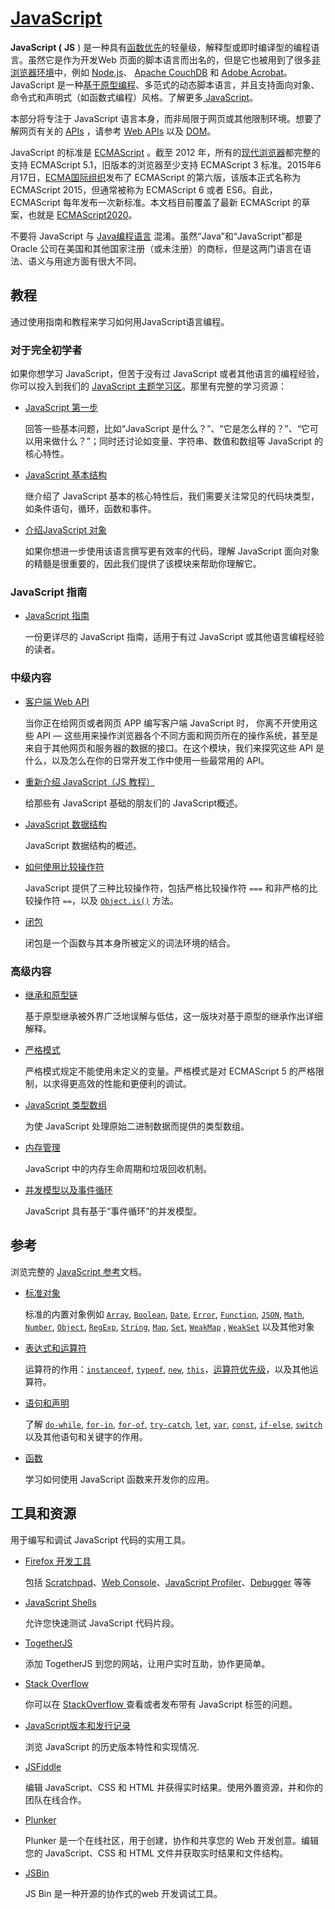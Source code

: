 # [JavaScript](https://developer.mozilla.org/zh-CN/docs/Web/JavaScript)

**JavaScript (** **JS** ) 是一种具有[函数优先](https://developer.mozilla.org/zh-CN/docs/Glossary/First-class_Function)的轻量级，解释型或即时编译型的编程语言。虽然它是作为开发Web 页面的脚本语言而出名的，但是它也被用到了很多[非浏览器环境](https://en.wikipedia.org/wiki/JavaScript#Uses_outside_Web_pages)中，例如 [Node.js](https://nodejs.org/)、 [Apache CouchDB](https://couchdb.apache.org/) 和 [Adobe Acrobat](http://www.adobe.com/devnet/acrobat/javascript.html)。JavaScript 是一种[基于原型编程](https://developer.mozilla.org/zh-CN/docs/Glossary/Prototype-based_programming)、多范式的动态脚本语言，并且支持面向对象、命令式和声明式（如函数式编程）风格。了解更多[ JavaScript](https://developer.mozilla.org/zh-CN/docs/Web/JavaScript/About_JavaScript)。

本部分将专注于 JavaScript 语言本身，而非局限于网页或其他限制环境。想要了解网页有关的 [APIs](https://developer.mozilla.org/zh-CN/docs/Glossary/API) ，请参考 [Web APIs](https://developer.mozilla.org/zh-CN/docs/Web/API) 以及 [DOM](https://developer.mozilla.org/zh-CN/docs/Glossary/DOM)。

JavaScript 的标准是 [ECMAScript](https://developer.mozilla.org/zh-CN/docs/Web/JavaScript/Language_Resources) 。截至 2012 年，所有的[现代浏览器](https://kangax.github.io/compat-table/es5/)都完整的支持 ECMAScript 5.1，旧版本的浏览器至少支持 ECMAScript 3 标准。2015年6月17日，[ECMA国际组织](https://www.ecma-international.org/)发布了 ECMAScript 的第六版，该版本正式名称为 ECMAScript 2015，但通常被称为 ECMAScript 6 或者 ES6。自此，ECMAScript 每年发布一次新标准。本文档目前覆盖了最新 ECMAScript 的草案，也就是 [ECMAScript2020](https://tc39.github.io/ecma262/)。

不要将 JavaScript 与 [Java编程语言](https://en.wikipedia.org/wiki/Java_(programming_language)) 混淆。虽然“Java”和“JavaScript”都是 Oracle 公司在美国和其他国家注册（或未注册）的商标，但是这两门语言在语法、语义与用途方面有很大不同。

## 教程

通过使用指南和教程来学习如何用JavaScript语言编程。

### 对于完全初学者

如果你想学习 JavaScript，但苦于没有过 JavaScript 或者其他语言的编程经验，你可以投入到我们的 [JavaScript 主题学习区](https://developer.mozilla.org/zh-CN/docs/Learn/JavaScript)。那里有完整的学习资源：

- [JavaScript 第一步](https://developer.mozilla.org/zh-CN/docs/Learn/JavaScript/First_steps)

  回答一些基本问题，比如“JavaScript 是什么？”、“它是怎么样的？”、“它可以用来做什么？”；同时还讨论如变量、字符串、数值和数组等 JavaScript 的核心特性。

- [JavaScript 基本结构](https://developer.mozilla.org/zh-CN/docs/Learn/JavaScript/Building_blocks)

  继介绍了 JavaScript 基本的核心特性后，我们需要关注常见的代码块类型，如条件语句，循环，函数和事件。

- [介绍JavaScript 对象](https://developer.mozilla.org/zh-CN/docs/Learn/JavaScript/Objects)

  如果你想进一步使用该语言撰写更有效率的代码，理解 JavaScript 面向对象的精髓是很重要的，因此我们提供了该模块来帮助你理解它。

### JavaScript 指南

- [JavaScript 指南](https://developer.mozilla.org/zh-CN/docs/Web/JavaScript/Guide)

  一份更详尽的 JavaScript 指南，适用于有过 JavaScript 或其他语言编程经验的读者。

### 中级内容

- [客户端 Web API](https://developer.mozilla.org/zh-CN/docs/Learn/JavaScript/Client-side_web_APIs)

  当你正在给网页或者网页 APP 编写客户端 JavaScript 时， 你离不开使用这些 API — 这些用来操作浏览器各个不同方面和网页所在的操作系统，甚至是来自于其他网页和服务器的数据的接口。在这个模块，我们来探究这些 API 是什么，以及怎么在你的日常开发工作中使用一些最常用的 API。

- [重新介绍 JavaScript（JS 教程）](https://developer.mozilla.org/zh-CN/docs/Web/JavaScript/A_re-introduction_to_JavaScript)

  给那些有 JavaScript 基础的朋友们的 JavaScript概述。

- [JavaScript 数据结构](https://developer.mozilla.org/zh-CN/docs/Web/JavaScript/Data_structures)

  JavaScript 数据结构的概述。

- [如何使用比较操作符](https://developer.mozilla.org/zh-CN/docs/Web/JavaScript/Equality_comparisons_and_when_to_use_them)

  JavaScript 提供了三种比较操作符，包括严格比较操作符 `===` 和非严格的比较操作符 `==`，以及 [`Object.is()`](https://developer.mozilla.org/zh-CN/docs/Web/JavaScript/Reference/Global_Objects/Object/is) 方法。

- [闭包](https://developer.mozilla.org/zh-CN/docs/Web/JavaScript/Closures)

  闭包是一个函数与其本身所被定义的词法环境的结合。

### 高级内容

- [继承和原型链](https://developer.mozilla.org/zh-CN/docs/Web/JavaScript/Guide/Inheritance_and_the_prototype_chain)

  基于原型继承被外界广泛地误解与低估，这一版块对基于原型的继承作出详细解释。

- [严格模式](https://developer.mozilla.org/zh-CN/docs/Web/JavaScript/Reference/Strict_mode)

  严格模式规定不能使用未定义的变量。严格模式是对 ECMAScript 5 的严格限制，以求得更高效的性能和更便利的调试。

- [JavaScript 类型数组](https://developer.mozilla.org/zh-CN/docs/Web/JavaScript/Typed_arrays)

  为使 JavaScript 处理原始二进制数据而提供的类型数组。

- [内存管理](https://developer.mozilla.org/zh-CN/docs/Web/JavaScript/Memory_Management)

  JavaScript 中的内存生命周期和垃圾回收机制。

- [并发模型以及事件循环](https://developer.mozilla.org/zh-CN/docs/Web/JavaScript/EventLoop)

  JavaScript 具有基于“事件循环”的并发模型。

## 参考

浏览完整的 [JavaScript 参考](https://developer.mozilla.org/zh-CN/docs/Web/JavaScript/Reference)文档。

- [标准对象](https://developer.mozilla.org/zh-CN/docs/Web/JavaScript/Reference/Global_Objects)

  标准的内置对象例如 [`Array`](https://developer.mozilla.org/zh-CN/docs/Web/JavaScript/Reference/Array), [`Boolean`](https://developer.mozilla.org/zh-CN/docs/Web/JavaScript/Reference/Boolean), [`Date`](https://developer.mozilla.org/zh-CN/docs/Web/JavaScript/Reference/Date), [`Error`](https://developer.mozilla.org/zh-CN/docs/Web/JavaScript/Reference/Global_Objects/Error), [`Function`](https://developer.mozilla.org/zh-CN/docs/Web/JavaScript/Reference/Function), [`JSON`](https://developer.mozilla.org/zh-CN/docs/Web/JavaScript/Reference/Global_Objects/JSON), [`Math`](https://developer.mozilla.org/zh-CN/docs/Web/JavaScript/Reference/Global_Objects/Math), [`Number`](https://developer.mozilla.org/zh-CN/docs/Web/JavaScript/Reference/Global_Objects/Number), [`Object`](https://developer.mozilla.org/zh-CN/docs/Web/JavaScript/Reference/Global_Objects/Object), [`RegExp`](https://developer.mozilla.org/zh-CN/docs/Web/JavaScript/Reference/RegExp), [`String`](https://developer.mozilla.org/zh-CN/docs/Web/JavaScript/Reference/String), [`Map`](https://developer.mozilla.org/zh-CN/docs/Web/JavaScript/Reference/Map), [`Set`](https://developer.mozilla.org/zh-CN/docs/Web/JavaScript/Reference/Global_Objects/Set), [`WeakMap`](https://developer.mozilla.org/zh-CN/docs/Web/JavaScript/Reference/WeakMap) , [`WeakSet`](https://developer.mozilla.org/zh-CN/docs/Web/JavaScript/Reference/Global_Objects/WeakSet) 以及其他对象

- [表达式和运算符](https://developer.mozilla.org/zh-CN/docs/Web/JavaScript/Reference/Operators)

  运算符的作用：[`instanceof`](https://developer.mozilla.org/zh-CN/docs/Web/JavaScript/Reference/Operators/instanceof), [`typeof`](https://developer.mozilla.org/zh-CN/docs/Web/JavaScript/Reference/Operators/typeof), [`new`](https://developer.mozilla.org/zh-CN/docs/Web/JavaScript/Reference/Operators/new), [`this`](https://developer.mozilla.org/zh-CN/docs/Web/JavaScript/Reference/Operators/this)，[运算符优先级](https://developer.mozilla.org/zh-CN/docs/Web/JavaScript/Reference/Operators/Operator_Precedence)，以及其他运算符。

- [语句和声明](https://developer.mozilla.org/zh-CN/docs/Web/JavaScript/Reference/Statements)

  了解 [`do-while`](https://developer.mozilla.org/zh-CN/docs/Web/JavaScript/Reference/Statements/do...while), [`for-in`](https://developer.mozilla.org/zh-CN/docs/Web/JavaScript/Reference/Statements/for...in), [`for-of`](https://developer.mozilla.org/zh-CN/docs/Web/JavaScript/Reference/Statements/for...of), [`try-catch`](https://developer.mozilla.org/zh-CN/docs/Web/JavaScript/Reference/Statements/try...catch), [`let`](https://developer.mozilla.org/zh-CN/docs/Web/JavaScript/Reference/Statements/let), [`var`](https://developer.mozilla.org/zh-CN/docs/Web/JavaScript/Reference/Statements/var), [`const`](https://developer.mozilla.org/zh-CN/docs/Web/JavaScript/Reference/Statements/const), [`if-else`](https://developer.mozilla.org/zh-CN/docs/Web/JavaScript/Reference/Statements/if...else), [`switch`](https://developer.mozilla.org/zh-CN/docs/Web/JavaScript/Reference/Statements/switch) 以及其他语句和关键字的作用。

- [函数](https://developer.mozilla.org/zh-CN/docs/Web/JavaScript/Reference/Functions)

  学习如何使用 JavaScript 函数来开发你的应用。

## 工具和资源

用于编写和调试 JavaScript 代码的实用工具。

- [Firefox 开发工具](https://developer.mozilla.org/zh-CN/docs/Tools)

  包括 [Scratchpad](https://developer.mozilla.org/zh-CN/docs/Tools/Scratchpad)、[Web Console](https://developer.mozilla.org/zh-CN/docs/Tools/Web_Console)、[JavaScript Profiler](https://developer.mozilla.org/zh-CN/docs/Tools/Profiler)、[Debugger](https://developer.mozilla.org/zh-CN/docs/Tools/Debugger) 等等

- [JavaScript Shells](https://developer.mozilla.org/zh-CN/docs/Web/JavaScript/Shells)

  允许您快速测试 JavaScript 代码片段。

- [TogetherJS](https://togetherjs.com/)

  添加 TogetherJS 到您的网站，让用户实时互助，协作更简单。

- [Stack Overflow](https://stackoverflow.com/questions/tagged/javascript)

  你可以在 [StackOverflow ](https://stackoverflow.com/)查看或者发布带有 JavaScript 标签的问题。

- [JavaScript版本和发行记录](https://developer.mozilla.org/zh-CN/docs/Web/JavaScript/New_in_JavaScript)

  浏览 JavaScript 的历史版本特性和实现情况.

- [JSFiddle](https://jsfiddle.net/)

  编辑 JavaScript、CSS 和 HTML 并获得实时结果。使用外置资源，并和你的团队在线合作。

- [Plunker](https://plnkr.co/)

  Plunker 是一个在线社区，用于创建，协作和共享您的 Web 开发创意。编辑您的 JavaScript、CSS 和 HTML 文件并获取实时结果和文件结构。

- [JSBin](https://jsbin.com/)

  JS Bin 是一种开源的协作式的web 开发调试工具。